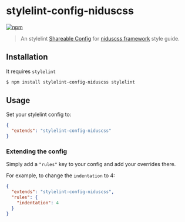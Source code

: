# stylelint-config-niduscss
[![npm][npm-image]][npm-url]

[npm-image]: https://img.shields.io/npm/v/stylelint-config-niduscss.svg
[npm-url]: https://npmjs.org/package/stylelint-config-niduscss

> An stylelint [Shareable Config](https://stylelint.io/user-guide/configuration/) for [niduscss framework](https://github.com/nimedev/niduscss-framework) style guide.

## Installation

It requires `stylelint`

```sh
$ npm install stylelint-config-niduscss stylelint
```

## Usage

Set your stylelint config to:

```json
{
  "extends": "stylelint-config-niduscss"
}
```

### Extending the config

Simply add a `"rules"` key to your config and add your overrides there.

For example, to change the `indentation` to 4:


```json
{
  "extends": "stylelint-config-niduscss",
  "rules": {
    "indentation": 4
  }
}
```
